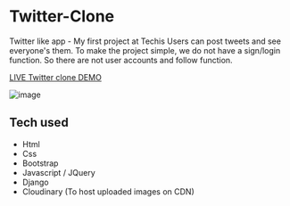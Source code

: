 # Twitter-Clone

Twitter like app - My first project at Techis
Users can post tweets and see everyone's them.
To make the project simple, we do not have a sign/login function.
So there are not user accounts and follow function.

[LIVE Twitter clone DEMO](https://sy-twitter-clone.herokuapp.com/)

![image](https://user-images.githubusercontent.com/9244226/182232172-5ea4dbf4-5d3e-4f6a-baff-1448ee51919e.png)

## Tech used

* Html
* Css
* Bootstrap
* Javascript / JQuery
* Django
* Cloudinary (To host uploaded images on CDN)